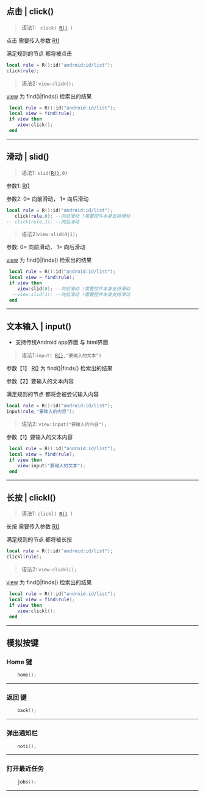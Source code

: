## 点击 | click()
> 语法1: <code> click( [R()](/api/rule) ) </code>

  

   点击 需要传入参数 [R()](/api/rule)  
   
   满足规则的节点 都将被点击

```lua 
local rule = R():id("android:id/list");
click(rule);
```

> 语法2: <code>view:click();</code>

   
   
   [view](/api/find.md)   为 find()|finds() 检索出的结果 

```lua 
 local rule = R():id("android:id/list");
 local view = find(rule);
 if view then
    view:click();
 end
```
----
## 滑动 | slid()
> 语法1: <code>slid([R()](/api/rule),0)</code>

   参数1: [R()](/api/rule)
   
   参数2: 0= 向前滑动， 1= 向后滑动

```lua
local rule = R():id("android:id/list");
   click(rule,0); --向前滑动 !需要控件本身支持滑动
-- click(rule,1); --向后滑动 
```

> 语法2:<code>view:slid(0|1);</code>

   
   
   参数: 0= 向前滑动， 1= 向后滑动
   
   [view](/api/find.md)   为 find()|finds() 检索出的结果 
   

```lua 
 local rule = R():id("android:id/list");
 local view = find(rule);
 if view then
    view:slid(0); --向前滑动 !需要控件本身支持滑动
  --view:slid(1); --向后滑动 !需要控件本身支持滑动   
 end
```
---

## 文本输入 | input()
- 支持传统Android app界面 与 html界面

> 语法1:<code>input( [R()](/api/rule),"要输入的文本") </code>

   参数【1】 [R()](/api/rule)  为 find()|finds() 检索出的结果 
   
   参数【2】要输入的文本内容
   
   满足规则的节点 都将会被尝试输入内容

```lua 
local rule = R():id("android:id/list");
input(rule,"要输入的内容");
```

> 语法2: <code>view:input("要输入的内容");</code>
   
   参数【1】要输入的文本内容

```lua 
 local rule = R():id("android:id/list");
 local view = find(rule);
 if view then
    view:input("要输入的文本");
 end
```
----
## 长按 | clickl()
> 语法1: <code>clickl( [R()](/api/rule) ) </code>

   长按 需要传入参数 [R()](/api/rule)  
   
   满足规则的节点 都将被长按

```lua 
local rule = R():id("android:id/list");
clickl(rule);
```

> 语法2: <code>view:clickl();</code>

   [view](/api/find.md)   为 find()|finds() 检索出的结果 

```lua 
 local rule = R():id("android:id/list");
 local view = find(rule);
 if view then
    view:clickl();
 end
```
---
## 模拟按键
### Home 键
```lua
    home();
```
---
### 返回 键
```lua
    back();
```
---
### 弹出通知栏 
```lua
    noti();
```
---
### 打开最近任务 
```lua
    jobs();
```
---
